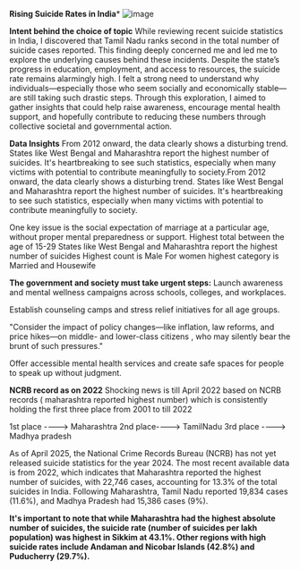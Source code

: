 **Rising Suicide Rates in India***
![image](https://github.com/user-attachments/assets/4c08dbff-a939-4115-aebc-949df6101f09)


**Intent behind the choice of topic**
     While reviewing recent suicide statistics in India, I discovered that Tamil Nadu ranks second in the total number of suicide cases reported. This finding deeply concerned me and led me to explore the underlying causes behind these incidents. 
      Despite the state’s progress in education, employment, and access to resources, the suicide rate remains alarmingly high. I felt a strong need to understand why individuals—especially those who seem socially and economically stable—are still taking such drastic steps.
     Through this exploration, I aimed to gather insights that could help raise awareness, encourage mental health support, and hopefully contribute to reducing these numbers through collective societal and governmental action.

**Data Insights**
From 2012 onward, the data clearly shows a disturbing trend. States like West Bengal and Maharashtra report the highest number of suicides. It's heartbreaking to see such statistics, especially when many victims  with potential to contribute meaningfully to society.From 2012 onward, the data clearly shows a disturbing trend. States like West Bengal and Maharashtra report the highest number of suicides. It's heartbreaking to see such statistics, especially when many victims  with potential to contribute meaningfully to society.

One key issue is the social expectation of marriage at a particular age, without proper mental preparedness or support.
Highest total between the age of 15-29
States like West Bengal and Maharashtra report the highest number of suicides
Highest count is Male
For women highest category is Married and Housewife

**The government and society must take urgent steps:**
Launch awareness and mental wellness campaigns across schools, colleges, and workplaces.

Establish counseling camps and stress relief initiatives for all age groups.

"Consider the impact of policy changes—like inflation, law reforms, and price hikes—on middle- and lower-class citizens
, who may silently bear the brunt of such pressures."

Offer accessible mental health services and create safe spaces for people to speak up without judgment.

**NCRB record as on 2022**
Shocking news is till April 2022 based on NCRB records ( maharashtra reported highest number)
which is consistently holding the first three place from 2001 to till 2022

1st place ----> Maharashtra
2nd place----> TamilNadu
3rd place ----> Madhya pradesh

​As of April 2025, the National Crime Records Bureau (NCRB) has not yet released suicide statistics for the year 2024. 
The most recent available data is from 2022, which indicates that Maharashtra reported the highest number of suicides, with 22,746 cases, accounting for 13.3% of the total suicides in India. Following Maharashtra, Tamil Nadu reported 19,834 cases (11.6%), and Madhya Pradesh had 15,386 cases (9%).

**It's important to note that while Maharashtra had the highest absolute number of suicides, the suicide rate (number of suicides per lakh population) was highest in Sikkim
 at 43.1%. Other regions with high suicide rates include Andaman and Nicobar Islands (42.8%) and Puducherry (29.7%).**
